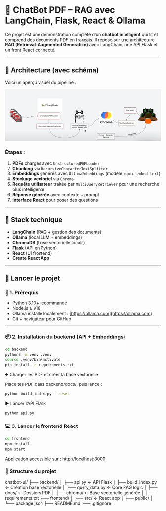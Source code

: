 # 🤖 ChatBot PDF – RAG avec LangChain, Flask, React & Ollama

Ce projet est une démonstration complète d’un **chatbot intelligent** qui lit et comprend des documents PDF en français. Il repose sur une architecture **RAG (Retrieval-Augmented Generation)** avec LangChain, une API Flask et un front React connecté.

---

## 🧠 Architecture (avec schéma)

Voici un aperçu visuel du pipeline :

![RAG pipeline](./public/schema.png)

### Étapes :
1. **PDFs** chargés avec `UnstructuredPDFLoader`
2. **Chunking** via `RecursiveCharacterTextSplitter`
3. **Embeddings** générés avec `OllamaEmbeddings` (modèle `nomic-embed-text`)
4. **Stockage vectoriel** via `Chroma`
5. **Requête utilisateur** traitée par `MultiQueryRetriever` pour une recherche plus intelligente
6. **Réponse générée** avec contexte + prompt
7. **Interface React** pour poser des questions

---

## 🧱 Stack technique

- **LangChain** (RAG + gestion des documents)
- **Ollama** (local LLM + embeddings)
- **ChromaDB** (base vectorielle locale)
- **Flask** (API en Python)
- **React** (UI frontend)
- **Create React App**

---

## 🚀 Lancer le projet

### 🧩 1. Prérequis

- Python 3.10+ recommandé
- Node.js ≥ v18
- Ollama installé localement : [https://ollama.com](https://ollama.com)
- Git + navigateur pour GitHub

---

### 📦 2. Installation du backend (API + Embeddings)

```bash
cd backend
python3 -m venv .venv
source .venv/bin/activate
pip install -r requirements.txt
```

➕ Charger les PDF et créer la base vectorielle

Place tes PDF dans backend/docs/, puis lance :

```bash
python build_index.py --reset
```

▶️ Lancer l’API Flask

```bash
python api.py
```

###  💻 3. Lancer le frontend React

```bash
cd frontend
npm install
npm start
```

Application accessible sur : http://localhost:3000

### 📂 Structure du projet

chatbot-ui/
├── backend/
│   ├── api.py               ← API Flask
│   ├── build_index.py       ← Création base vectorielle
│   ├── query_data.py        ← Core RAG logic
│   ├── docs/                ← Dossiers PDF
│   ├── chroma/              ← Base vectorielle générée
│   ├── requirements.txt
├── frontend/
│   ├── src/                 ← React app
│   ├── public/
│   └── package.json
├── README.md
└── .gitignore
